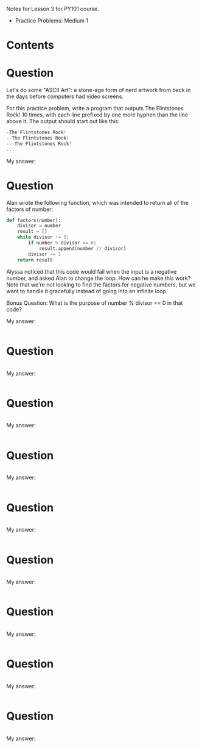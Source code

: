 Notes for Lesson 3 for PY101 course.
- Practice Problems: Medium 1
  
# Contents

# Question

Let's do some "ASCII Art": a stone-age form of nerd artwork from back in the days before computers had video screens.

For this practice problem, write a program that outputs The Flintstones Rock! 10 times, with each line prefixed by one more hyphen than the line above it. The output should start out like this:

```python
-The Flintstones Rock!
--The Flintstones Rock!
---The Flintstones Rock!
...
```

My answer:

# Question

Alan wrote the following function, which was intended to return all of the factors of number:



```python
def factors(number):
    divisor = number
    result = []
    while divisor != 0:
        if number % divisor == 0:
            result.append(number // divisor)
        divisor -= 1
    return result
```

Alyssa noticed that this code would fail when the input is a negative number, and asked Alan to change the loop. How can he make this work? Note that we're not looking to find the factors for negative numbers, but we want to handle it gracefully instead of going into an infinite loop.

Bonus Question: What is the purpose of number % divisor == 0 in that code?

My answer:
```python

```
# Question



```python

```


My answer:
```python

```

# Question



```python

```


My answer:
```python

```


# Question



```python

```


My answer:
```python

```

# Question



```python

```

My answer:
```python

```

# Question



```python

```

My answer:
```python

```

# Question



```python

```

My answer:
```python

```

# Question



```python

```

My answer:
```python

```

# Question



```python

```

My answer:
```python

```